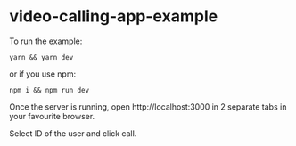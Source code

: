 # video-calling-app-example

To run the example:

`yarn && yarn dev`
 
 or if you use npm:
 
 `npm i && npm run dev`
 
 Once the server is running, open http://localhost:3000 in 2 separate tabs in your favourite browser.
 
 Select ID of the user and click call.
